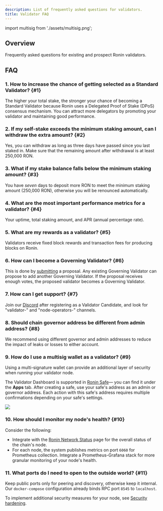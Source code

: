 ```yaml
---
description: List of frequently asked questions for validators.
title: Validator FAQ
---
```


import multisig from './assets/multisig.png';

## Overview

Frequently asked questions for existing and prospect Ronin validators.

## FAQ

### 1. How to increase the chance of getting selected as a Standard Validator? {#1}

The higher your total stake, the stronger your chance of becoming a Standard Validator because Ronin uses a Delegated Proof of Stake (DPoS) consensus mechanism. You can attract more delegators by promoting your validator and maintaining good performance.

### 2. If my self-stake exceeds the minimum staking amount, can I withdraw the extra amount? {#2}

Yes, you can withdraw as long as three days have passed since you last staked in. Make sure that the remaining amount after withdrawal is at least 250,000 RON.

### 3. What if my stake balance falls below the minimum staking amount? {#3}

You have *seven* days to deposit more RON to meet the minimum staking amount (250,000 RON), otherwise you will be renounced automatically.

### 4. What are the most important performance metrics for a validator? {#4}

Your uptime, total staking amount, and APR (annual percentage rate).

### 5. What are my rewards as a validator? {#5}

Validators receive fixed block rewards and transaction fees for producing blocks on Ronin.

### 6. How can I become a Governing Validator? {#6}

This is done by [submitting](./governance/proposals.mdx) a proposal. Any existing Governing Validator can propose to add another Governing Validator. If the proposal receives enough votes, the proposed validator becomes a Governing Validator.

### 7. How can I get support? {#7}

Join our [Discord](https://discord.gg/roninnetwork) after registering as a Validator Candidate, and look for "validator-" and "node-operators-" channels.

### 8. Should chain governor address be different from admin address? {#8}

We recommend using different governor and admin addresses to reduce the impact of leaks or losses to either account.

### 9. How do I use a multisig wallet as a validator? {#9}

Using a multi-signature wallet can provide an additional layer of security when running your validator node.

The Validator Dashboard is supported in [Ronin Safe](https://multisig.roninchain.com)—
you can find it under the **Apps** tab.
After creating a safe, use your safe's address as an admin or governor address.
Each action with this safe's address requires multiple confirmations depending
on your safe's settings.

<img src={multisig} width={1000} />

### 10. How should I monitor my node's health? {#10}

Consider the following:

* Integrate with the [Ronin Network Status](https://ronin-stats.roninchain.com) page
  for the overall status of the chain's node.
* For each node, the system publishes metrics on port `6060` for Prometheus
  collection. Integrate a Prometheus-Grafana stack for more granular monitoring
  of your node's health.

### 11. What ports do I need to open to the outside world? {#11}

Keep public ports only for peering and discovery, otherwise keep it internal. Our `docker-compose` configuration already binds RPC port `8545` to `localhost`.

To implement additional security measures for your node, see
[Security hardening](./setup/security.md).
